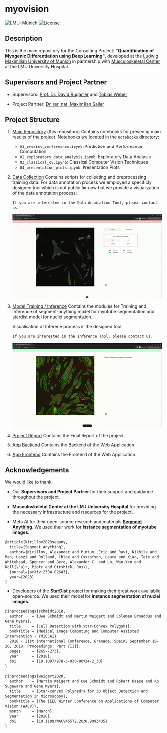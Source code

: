 # myovision

[![LMU: Munich](https://img.shields.io/badge/LMU-Munich-009440.svg)](https://www.en.statistik.uni-muenchen.de/index.html)
[![License](https://img.shields.io/badge/License-MIT-blue.svg)](https://opensource.org/licenses/MIT)

## Description

This is the main repository for the Consulting Project: **"Quantification of Myogenic Differentiation using Deep Learning"**, developed at the [Ludwig Maximilian University of Munich](https://www.statistik.uni-muenchen.de/index.html) in partnership with [Musculoskeletal Center](https://www.lmu-klinikum.de/mum-lmu) at the LMU University Hospital.

## Supervisors and Project Partner

- Supervisors: [Prof. Dr. David Rügamer](https://www.m-datascience.mathematik-informatik-statistik.uni-muenchen.de/People/professors/ruegamer/index.html) and [Tobias Weber](https://www.slds.stat.uni-muenchen.de/people/weber/)

- Project Partner: [Dr. rer. nat. Maximilian Saller](https://www.lmu-klinikum.de/mum-lmu/287b7a2983b88c7a/e7ce030587e73f0c)

## Project Structure

1. [Main Repository](https://github.com/Noza23/myovision) (this repository)
   Contains notebooks for presentig main results of the project. Notebooks are located in the `notebooks` directory:

   - `01_predict_performance.ipynb`: Prediction and Performance Computation.
   - `02_exploratory_data_analysis.ipynb`: Exploratory Data Analysis
   - `03_classical_cv.ipynb`: Classical Computer Vision Techniques
   - `04_presentation_plots.ipynb`: Presentation Plots

2. [Data Collection](https://github.com/Noza23/myovision-data-utils)
   Contains scripts for collecting and preprocessing training data.
   For data annotation process we employed a specificly designed tool which is not public for now but we provide a visualization of the data annotation process:

   ```
   If you are interested in the Data Annotation Tool, please contact us.
   ```

   ![caption](assets/valid_short.gif)

3. [Model Training / Inference](https://github.com/Noza23/myovision-sam)
   Contains the modules for Training and Inference of segment-anything model for myotube segmentation and stardist model for nuclei segmentation.

   Visualisation of Inferece process in the designed tool:

   ```
   If you are interested in the Inference Tool, please contact us.
   ```

   ![caption](assets/infer_short.gif)

4. [Project Report](https://github.com/davetornado/myovision-report)
   Contains the Final Report of the project.

5. [App Backend](https://github.com/Noza23/myovision-app)
   Contains the Backend of the Web Application.

6. [App Frontend](https://github.com/davitchanturia/myovision-app-front)
   Contains the Frontend of the Web Application.

## Acknowledgements

We would like to thank:

- Our **Supervisors and Project Partner** for their support and guidance throughout the project.

- **Musculoskeletal Center at the LMU University Hospital** for providing the necessary infrastructure and resources for the project.

- Meta AI for their open-source research and materials **[Segment Anything](https://github.com/facebookresearch/segment-anything)**. We used their work for **instance segmentation of myotube images**.

```
@article{kirillov2023segany,
  title={Segment Anything},
  author={Kirillov, Alexander and Mintun, Eric and Ravi, Nikhila and Mao, Hanzi and Rolland, Chloe and Gustafson, Laura and Xiao, Tete and Whitehead, Spencer and Berg, Alexander C. and Lo, Wan-Yen and Doll{\'a}r, Piotr and Girshick, Ross},
  journal={arXiv:2304.02643},
  year={2023}
}
```

- Developers of the **[StarDist](https://github.com/stardist/stardist)** project for making their great work avaliablle open-source. We used their model for **instance segmentation of nuclei images**.

```
@inproceedings{schmidt2018,
  author    = {Uwe Schmidt and Martin Weigert and Coleman Broaddus and Gene Myers},
  title     = {Cell Detection with Star-Convex Polygons},
  booktitle = {Medical Image Computing and Computer Assisted Intervention - {MICCAI}
  2018 - 21st International Conference, Granada, Spain, September 16-20, 2018, Proceedings, Part {II}},
  pages     = {265--273},
  year      = {2018},
  doi       = {10.1007/978-3-030-00934-2_30}
}

@inproceedings{weigert2020,
  author    = {Martin Weigert and Uwe Schmidt and Robert Haase and Ko Sugawara and Gene Myers},
  title     = {Star-convex Polyhedra for 3D Object Detection and Segmentation in Microscopy},
  booktitle = {The IEEE Winter Conference on Applications of Computer Vision (WACV)},
  month     = {March},
  year      = {2020},
  doi       = {10.1109/WACV45572.2020.9093435}
}
```
